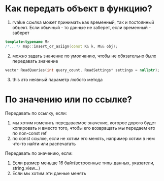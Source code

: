 # Как передать объект в функцию?
1. rvalue ссылка может принимать как временный, так и постоянный объект. Если обычный - то данные не заберет, если временный - заберет
```cpp
template<typename M> 
/*...*/ map::insert_or_asiign(const K& k, M&& obj);
```
2. можно задать значение по умолчанию, чтобы не обязательно было передавать значение
```cpp
vector ReadQueries(int query_count, ReadSettings* settings = nullptr); //можем сделать проверку в функции на nullptr, если true - объект не передали
```
3. this это неявный параметр любого метода

# По значению или по ссылке?
Передавать по ссылку, если:
1. мы хотим изменить передаваемое значение, которое дорого будет копировать и вместо того, чтобы его возвращать мы передаем его по non-const ref
2. по const ссылке, если не хотим его менять, например хотим в нем что-то найти или распечатать

Передавать по значению, если:
1. Если размер меньше 16 байт(встроенные типы данных, указатели, string_view...)
2. Если мы хотим эти данные менять
